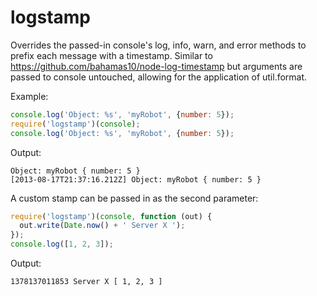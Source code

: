 logstamp
========

Overrides the passed-in console's log, info, warn, and error methods to prefix
each message with a timestamp. Similar to
https://github.com/bahamas10/node-log-timestamp but arguments are passed to
console untouched, allowing for the application of util.format.

Example:
```js
console.log('Object: %s', 'myRobot', {number: 5});
require('logstamp')(console);
console.log('Object: %s', 'myRobot', {number: 5});
```

Output:
```
Object: myRobot { number: 5 }
[2013-08-17T21:37:16.212Z] Object: myRobot { number: 5 }
```

A custom stamp can be passed in as the second parameter:
```js
require('logstamp')(console, function (out) {
  out.write(Date.now() + ' Server X ');
});
console.log([1, 2, 3]);
```

Output:
```
1378137011853 Server X [ 1, 2, 3 ]
```
